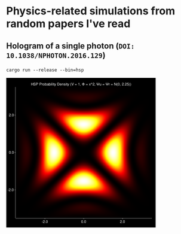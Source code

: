 # Physics-related simulations from random papers I've read

## Hologram of a single photon (`DOI: 10.1038/NPHOTON.2016.129`)

`cargo run --release --bin=hsp`

<img width="400" src="https://github.com/ndavd/physics/blob/main/hsp.png" />
